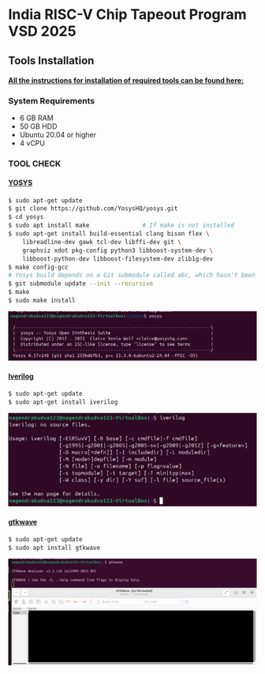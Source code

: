 # India RISC-V Chip Tapeout Program VSD 2025

## Tools Installation

#### <ins> All the instructions for installation of required tools can be found here: </ins>

### System Requirements

  * 6 GB RAM
  * 50 GB HDD
  * Ubuntu 20.04 or higher
  * 4 vCPU


### **TOOL CHECK**

#### <ins>**YOSYS**</ins>
```bash
$ sudo apt-get update
$ git clone https://github.com/YosysHQ/yosys.git
$ cd yosys
$ sudo apt install make               # If make is not installed
$ sudo apt-get install build-essential clang bison flex \
    libreadline-dev gawk tcl-dev libffi-dev git \
    graphviz xdot pkg-config python3 libboost-system-dev \
    libboost-python-dev libboost-filesystem-dev zlib1g-dev
$ make config-gcc
# Yosys build depends on a Git submodule called abc, which hasn't been initialized yet. You need to run the following command before running make
$ git submodule update --init --recursive
$ make 
$ sudo make install
```
![Alt Text](Images/yosys_installation_done.png)

#### <ins>**Iverilog**</ins>
```bash
$ sudo apt-get update
$ sudo apt-get install iverilog
```
![Alt Text](Images/iverilog_install.png)

#### <ins>**gtkwave**</ins>
```bash
$ sudo apt-get update
$ sudo apt install gtkwave
```
![Alt Text](Images/gtkwave_install.png)


